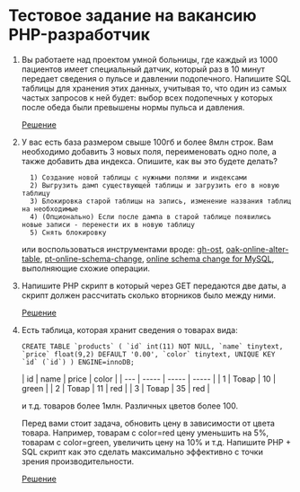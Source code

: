 # Тестовое задание на вакансию PHP-разработчик

1. Вы работаете над проектом умной больницы, где каждый из 1000 пациентов имеет специальный датчик, который раз в 10
   минут передает сведения о пульсе и давлении подопечного. Напишите SQL таблицы для хранения этих данных, учитывая то,
   что один из самых частых запросов к ней будет: выбор всех подопечных у которых после обеда были превышены нормы
   пульса и давления.

   [Решение](https://github.com/andreskrip/test-boxberry/blob/main/src/Tasks/CheckIndicators/CheckIndicators.php)


2. У вас есть база размером свыше 100гб и более 8млн строк. Вам необходимо добавить 3 новых поля, переименовать одно
   поле, а также добавить два индекса. Опишите, как вы это будете делать?

         1) Создание новой таблицы с нужными полями и индексами
         2) Выгрузить дамп существующей таблицы и загрузить его в новую таблицу
         3) Блокировка старой таблицы на запись, изменение названия таблиц на необходимые
         4) (Опционально) Если после дампа в старой таблице появились новые записи - перенести их в новую таблицу
         5) Снять блокировку

   или воспользоваться инструментами вроде:
   [gh-ost](https://github.com/github/gh-ost),
   [oak-online-alter-table](https://shlomi-noach.github.io/openarkkit/oak-online-alter-table.html),
   [pt-online-schema-change](https://www.percona.com/doc/percona-toolkit/3.0/pt-online-schema-change.html),
   [online schema change for MySQL](http://www.facebook.com/notes/mysql-at-facebook/online-schema-change-for-mysql/430801045932), 
   выполняющие схожие операции.


3. Напишите PHP скрипт в который через GET передаются две даты, а скрипт должен рассчитать сколько вторников было между
   ними.

   [Решение](https://github.com/andreskrip/test-boxberry/blob/main/src/Tasks/CountWeekdays/%D0%A1ountWeekdays.php)


4. Есть таблица, которая хранит сведения о товарах вида:

   ``
   CREATE TABLE `products` (
   `id` int(11) NOT NULL,
   `name` tinytext,
   `price` float(9,2) DEFAULT '0.00',
   `color` tinytext, UNIQUE KEY `id` (`id`)
   ) ENGINE=innoDB;
   ``

   | id  | name  | price | color |
                  | --- | ----- | ----- | ----- |
   | 1   | Товар | 10    | green |
   | 2   | Товар | 11    | red   |
   | 3   | Товар | 35    | red   |

   и т.д. товаров более 1млн. Различных цветов более 100.

   Перед вами стоит задача, обновить цену в зависимости от цвета товара. Например, товарам с color=red цену уменьшить на
   5%, товарам с color=green, увеличить цену на 10% и т.д. Напишите PHP + SQL скрипт как это сделать максимально
   эффективно с точки зрения производительности.

   [Решение](https://github.com/andreskrip/test-boxberry/blob/main/src/Tasks/UpdatePrice/UpdatePrice.php)
